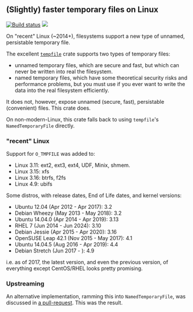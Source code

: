## (Slightly) faster temporary files on Linux

[![Build status](https://api.travis-ci.org/FauxFaux/tempfile-fast-rs.png)](https://travis-ci.org/FauxFaux/tempfile-fast-rs)
[![](https://img.shields.io/crates/v/tempfile-fast.svg)](https://crates.io/crates/tempfile-fast)

On "recent" Linux (~2014+), filesystems support a new type of unnamed, persistable temporary file.

The excellent [`tempfile`](https://crates.io/crates/tempfile) crate
  supports two types of temporary files:

 * unnamed temporary files, which are secure and fast, but which 
    can never be written into real the filesystem.
 * named temporary files, which have some theoretical security risks and
    performance problems, but you must use if you ever want to write
    the data into the real filesystem efficiently.

It does not, however, expose unnamed (secure, fast), persistable (convenient) files.
This crate does.

On non-modern-Linux, this crate falls back to using `tempfile`'s `NamedTemporaryFile` directly.


### "recent" Linux

Support for `O_TMPFILE` was added to:

 * Linux 3.11: ext2, ext3, ext4, UDF, Minix, shmem.
 * Linux 3.15: xfs
 * Linux 3.16: btrfs, f2fs
 * Linux 4.9: ubifs  

Some distros, with release dates, End of Life dates, and kernel versions:

 * Ubuntu 12.04 (Apr 2012 - Apr 2017): 3.2
 * Debian Wheezy (May 2013 - May 2018): 3.2
 * Ubuntu 14.04.0 (Apr 2014 - Apr 2019): 3.13
 * RHEL 7 (Jun 2014 - Jun 2024): 3.10
 * Debian Jessie (Apr 2015 - Apr 2020): 3.16
 * OpenSUSE Leap 42.1 (Nov 2015 - May 2017): 4.1
 * Ubuntu 14.04.5 (Aug 2016 - Apr 2019): 4.4
 * Debian Stretch (Jun 2017 - ): 4.9

i.e. as of 2017, the latest version, and even the previous version,
of everything except CentOS/RHEL looks pretty promising. 


### Upstreaming

An alternative implementation, ramming this into `NamedTemporaryFile`,
was discussed in [a pull-request](https://github.com/Stebalien/tempfile/pull/31).
This was the result.

